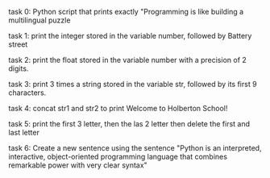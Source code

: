 task 0: Python script that prints exactly "Programming is like building a multilingual puzzle

task 1: print the integer stored in the variable number, followed by Battery street

task 2: print the float stored in the variable number with a precision of 2 digits.

task 3: print 3 times a string stored in the variable str, followed by its first 9 characters.

task 4: concat str1 and str2 to print Welcome to Holberton School!

task 5: print the first 3 letter, then the las 2 letter then delete the first and last letter

task 6: Create a new sentence using the sentence "Python is an interpreted, interactive, object-oriented programming language that combines remarkable power with very clear syntax"